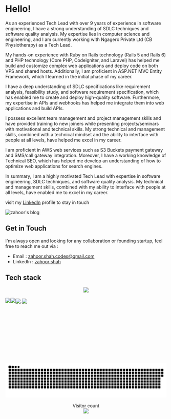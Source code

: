 
# Hello!

As an experienced Tech Lead with over 9 years of experience in software engineering, I have a strong understanding of SDLC techniques and software quality analysis. My expertise lies in computer science and engineering, and I am currently working with Ngagerx Private Ltd (CB Physiotherapy) as a Tech Lead.

My hands-on experience with Ruby on Rails technology (Rails 5 and Rails 6) and PHP technology (Core PHP, Codeigniter, and Laravel) has helped me build and customize complex web applications and deploy code on both VPS and shared hosts. Additionally, I am proficient in ASP.NET MVC Entity Framework, which I learned in the initial phase of my career.

I have a deep understanding of SDLC specifications like requirement analysis, feasibility study, and software requirement specification, which has enabled me to create and deploy high-quality software. Furthermore, my expertise in APIs and webhooks has helped me integrate them into web applications and build APIs.

I possess excellent team management and project management skills and have provided training to new joiners while presenting projects/seminars with motivational and technical skills. My strong technical and management skills, combined with a technical mindset and the ability to interface with people at all levels, have helped me excel in my career.

I am proficient in AWS web services such as S3 Buckets payment gateway and SMS/call gateway integration. Moreover, I have a working knowledge of Technical SEO, which has helped me develop an understanding of how to optimize web applications for search engines.

In summary, I am a highly motivated Tech Lead with expertise in software engineering, SDLC techniques, and software quality analysis. My technical and management skills, combined with my ability to interface with people at all levels, have enabled me to excel in my career.

visit my [LinkedIn](https://www.linkedin.com/in/zahoorcodes/) profile to stay in touch 
<!-- or my [personal site](http://www.pahlevikun.id/). -->

<!-- ![zahoor's github stats](https://github-readme-stats.vercel.app/api?username=zahoorcodes&show_icons=true&line_height=21&count_private=true&show_icons=true&theme=nord)
<span style="display:inline-block; width: 10px;"></span>
![Top Langs](https://github-readme-stats.vercel.app/api/top-langs/?username=zahoorcodes&show_icons=true&layout=compact&theme=nord&count_private=truecount_private=true)

![zahoor's trophy](https://github-profile-trophy.vercel.app/?username=zahoorcodes&theme=nord&column=7&margin-w=10&margin-h=15) -->

![zahoor's blog](https://github-read-medium.vercel.app/latest?username=zahoor-codes&limit=6&theme=vue)

## Get in Touch
I'm always open and looking for any collaboration or founding startup, feel free to reach me out via :
- Email : [zahoor.shah.codes@gmail.com](mailto:[zahoor.shah.codes@gmail.com)
- LinkedIn : [zahoor shah](https://www.linkedin.com/in/zahoorcodes/)
<!-- - Facebook : [Farhan Yuda Pahlevi](https://www.facebook.com/Pahlevikun/)
- Personal Site : [Web app built using Flutter](http://www.pahlevikun.id/) -->

## Tech stack
<!-- [![MasterHead](https://1.bp.blogspot.com/-7A4WynwLsMw/XbBpCXG8fHI/AAAAAAAAMt4/uOa1bpLskYgrwGbllhSu2SDj_Mig8SXJQCLcBGAsYHQ/s1600/2000_600px.gif)](https://www.linkedin.com/in/shahxahur/) -->
<p align="center">
  <a href="https://skillicons.dev">
    <img src="https://skillicons.dev/icons?i=git,rails,php,aws,bootstrap,css,eclipse,github,gitlab,heroku,html,js,jquery,laravel,mysql,postman,ruby,stackoverflow,visualstudio,vscode," />
  </a>
</p>
<!-- 
=============
ZAHOOR WRITES
=============

 <a target="_blank" href="https://github-readme-medium-recent-article.vercel.app/medium/@zahoor-codes/0"><img src="https://github-readme-medium-recent-article.vercel.app/medium/@zahoor-codes/0" alt="Recent Article 0"> 
  
 <a target="_blank" href="https://github-readme-medium-recent-article.vercel.app/medium/@zahoor-codes/1"><img src="https://github-readme-medium-recent-article.vercel.app/medium/@zahoor-codes/1" alt="Recent Article 0"> 
   
   
   [Medium](https://github-read-medium-git-main.ZahoorCodes.vercel.app/latest?username=zahoor-codes)   -->
    
<!--

*   Apr 25, 2023
    
    ### [The future of artificial intelligence in healthcare.](https://zahoorcodes.github.io/Tutorials/2023/04/25/The-future-of-artificial-intelligence-in-healthcare.html)
    
*   Apr 21, 2023
    
    ### [Steps You Can Take To Get Started On The Development Of Any Web Application.](https://zahoorcodes.github.io/Tutorials/2023/04/21/steps-you-can-take-to-get-started-on-the-development-of-any-web-application/html)
    
*   Apr 20, 2023
    
    ### [Benefits Of Delaying Ajax Calls](https://zahoorcodes.github.io/Tutorials/2023/04/20/benefits-of-delaying-ajax-calls.html)
    

 -->

 <a href="#">
  <img height=200 align="center" src="https://my-stats-43gk.vercel.app/api?username=ZahoorCodes&show_icons=true&theme=radical&hide=contribs,issues&show=discussions_answered&rank_icon=github&include_all_commits=true&card_width=150" />
</a>
<a href="#">
  <img height=200 align="center" src="https://my-stats-43gk.vercel.app/api/top-langs/?username=ZahoorCodes&hide=html,scss,css&langs_count=8&layout=compact&theme=radical&card_width=150" />
</a>

<img align="left" height=202 src="https://github-readme-streak-stats.herokuapp.com/?user=ZahoorCodes&theme=radical"/>
<img align="left" height=97 src="https://github-profile-trophy.vercel.app/?username=ZahoorCodes&theme=radical&no-frame=true&title=Stars,Followers,Commits&column=-1"/>



<a href=#><img src="contributions.svg"></a>

<p align="center">
  Visitor count<br>
  <img src="https://profile-counter.glitch.me/_ZahoorCodes/count.svg" />
</p>

